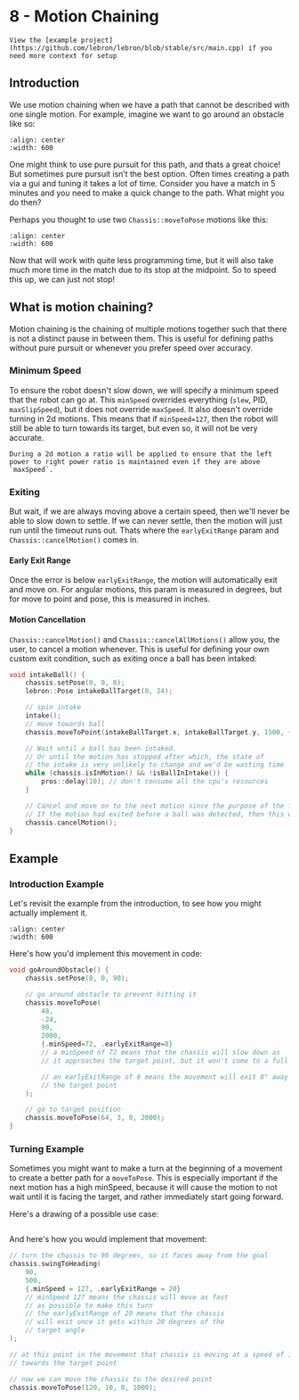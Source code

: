 # 8 - Motion Chaining

```{tip}
View the [example project](https://github.com/lebron/lebron/blob/stable/src/main.cpp) if you need more context for setup
```

## Introduction

We use motion chaining when we have a path that cannot be described with one single motion. For example, imagine we want to go around an obstacle like so:

```{image} ../assets/8_motion_chaining/path-around-obstacle.svg
:align: center
:width: 600
```

One might think to use pure pursuit for this path, and thats a great choice! But sometimes pure pursuit isn’t the best option. Often times creating a path via a gui and tuning it takes a lot of time. Consider you have a match in 5 minutes and you need to make a quick change to the path. What might you do then?

Perhaps you thought to use two `Chassis::moveToPose` motions like this:

```{image} ../assets/8_motion_chaining/boomerang-chaining-around-obstacle.svg
:align: center
:width: 600
```

Now that will work with quite less programming time, but it will also take much more time in the match due to its stop at the midpoint. So to speed this up, we can just not stop!

## What is motion chaining?

Motion chaining is the chaining of multiple motions together such that there is not a distinct pause in between them. This is useful for defining paths without pure pursuit or whenever you prefer speed over accuracy.

### Minimum Speed

To ensure the robot doesn't slow down, we will specify a minimum speed that the robot can go at. This `minSpeed` overrides everything (`slew`, PID, `maxSlipSpeed`), but it does not override `maxSpeed`. It also doesn't override turning in 2d motions. This means that if `minSpeed=127`, then the robot will still be able to turn towards its target, but even so, it will not be very accurate.

```{tip}
During a 2d motion a ratio will be applied to ensure that the left power to right power ratio is maintained even if they are above `maxSpeed`.
```

### Exiting

But wait, if we are always moving above a certain speed, then we'll never be able to slow down to settle. If we can never settle, then the motion will just run until the timeout runs out. Thats where the `earlyExitRange` param and `Chassis::cancelMotion()` comes in.

#### Early Exit Range

Once the error is below `earlyExitRange`, the motion will automatically exit and move on. For angular motions, this param is measured in degrees, but for move to point and pose, this is measured in inches.

#### Motion Cancellation

`Chassis::cancelMotion()` and `Chassis::cancelAllMotions()` allow you, the user, to cancel a motion whenever. This is useful for defining your own custom exit condition, such as exiting once a ball has been intaked:

```cpp
void intakeBall() {
    chassis.setPose(0, 0, 0);
    lebron::Pose intakeBallTarget(0, 24);

    // spin intake
    intake();
    // move towards ball
    chassis.moveToPoint(intakeBallTarget.x, intakeBallTarget.y, 1500, {.minSpeed=48});

    // Wait until a ball has been intaked.
    // Or until the motion has stopped after which, the state of
    // the intake is very unlikely to change and we'd be wasting time
    while (chassis.isInMotion() && !isBallInIntake()) {
        pros::delay(10); // don't consume all the cpu's resources
    }

    // Cancel and move on to the next motion since the purpose of the first is complete.
    // If the motion had exited before a ball was detected, then this will do nothing.
    chassis.cancelMotion();
}
```

## Example

### Introduction Example

Let's revisit the example from the introduction, to see how you might actually implement it.

```{image} ../assets/8_motion_chaining/boomerang-chaining-around-obstacle-with-coords.svg
:align: center
:width: 600
```

Here's how you'd implement this movement in code:

```cpp
void goAroundObstacle() {
    chassis.setPose(0, 0, 90);

    // go around obstacle to prevent hitting it
    chassis.moveToPose(
        48,
        -24,
        90,
        2000,
        {.minSpeed=72, .earlyExitRange=8}
        // a minSpeed of 72 means that the chassis will slow down as
        // it approaches the target point, but it won't come to a full stop

        // an earlyExitRange of 8 means the movement will exit 8" away from
        // the target point
    );

    // go to target position
    chassis.moveToPose(64, 3, 0, 2000);
}
```

### Turning Example

Sometimes you might want to make a turn at the beginning of a movement to create a better path for a `moveToPose`. 
This is especially important if the next motion has a high minSpeed, because it will cause the motion to not wait until it is facing the target, and rather immediately start going forward.

Here's a drawing of a possible use case:

```{image} ../assets/8_motion_chaining/chain-with-turn.svg

```

And here's how you would implement that movement:

```cpp
// turn the chassis to 90 degrees, so it faces away from the goal
chassis.swingToHeading(
    90,
    500,
    {.minSpeed = 127, .earlyExitRange = 20}
    // minSpeed 127 means the chassis will move as fast
    // as possible to make this turn
    // the earlyExitRange of 20 means that the chassis
    // will exit once it gets within 20 degrees of the
    // target angle
);

// at this point in the movement that chassis is moving at a speed of 127 and is facing away from the goal,
// towards the target point

// now we can move the chassis to the desired point
chassis.moveToPose(120, 10, 0, 1000);
```
